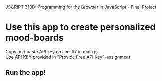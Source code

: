 JSCRIPT 310B: Programming for the Browser in JavaScript - Final Project <br/>
# Use this app to create personalized mood-boards <br/>
Copy and paste API key on line-#7 in main.js <br/>
Use API KEY provided in "Provide Free API Key"-assignment <br/>
## Run the app!
